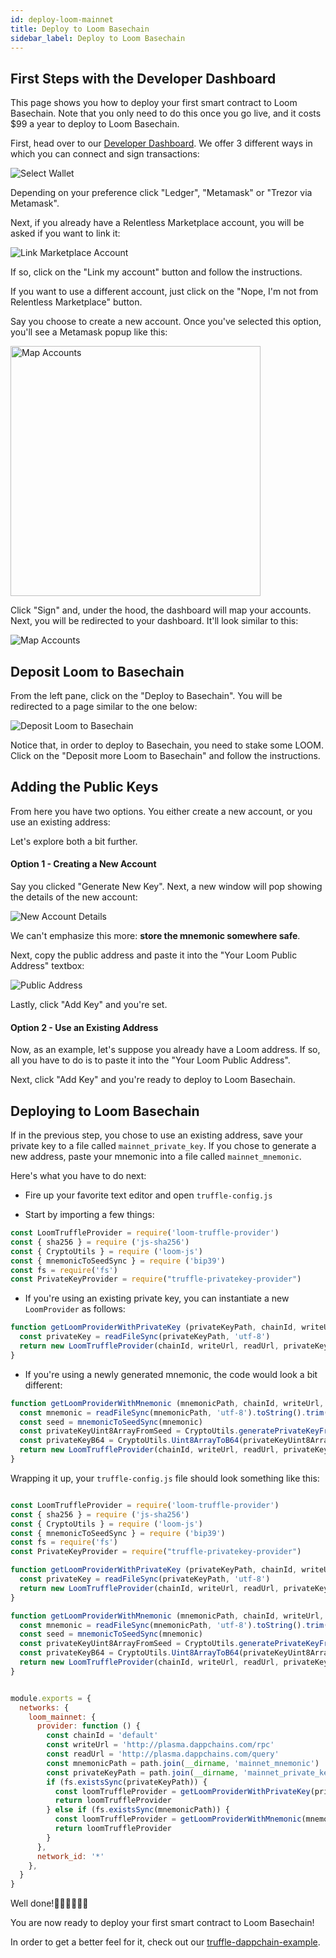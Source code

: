 ```yaml
---
id: deploy-loom-mainnet
title: Deploy to Loom Basechain
sidebar_label: Deploy to Loom Basechain
---
```


## First Steps with the Developer Dashboard

This page shows you how to deploy your first smart contract to Loom Basechain. Note that you only need to do this once you go live, and it costs $99 a year to deploy to Loom Basechain.

First, head over to our [Developer Dashboard](https://dashboard.dappchains.com/login). We offer 3 different ways in which you can connect and sign transactions:

![Select Wallet](/developers/img/deploy-to-loom-select-wallet.png)

Depending on your preference click "Ledger", "Metamask" or "Trezor via Metamask".

Next, if you already have a Relentless Marketplace account, you will be asked if you want to link it:

![Link Marketplace Account](/developers/img/deploy-to-loom-link-marketplace-account.png)

If so, click on the "Link my account" button and follow the instructions.

If you want to use a different account, just click on the "Nope, I'm not from Relentless Marketplace" button.

Say you choose to create a new account. Once you've selected this option, you'll see a Metamask popup like this:

<img src="/developers/img/deploy-to-loom-map-accounts.png" alt="Map Accounts" width="400"/>

Click "Sign" and, under the hood, the dashboard will map your accounts. Next, you will be redirected to your dashboard. It'll look similar to this:

![Map Accounts](/developers/img/deploy-to-loom-dashboard.png)


## Deposit Loom to Basechain

From the left pane, click on the "Deploy to Basechain". You will be redirected to a page similar to the one below:

![Deposit Loom to Basechain](/developers/img/deploy-to-loom-deposit-loom.png)

Notice that, in order to deploy to Basechain, you need to stake some LOOM. Click on the "Deposit more Loom to Basechain" and follow the instructions.

## Adding the Public Keys

From here you have two options. You either create a new account, or you use an existing address:

Let's explore both a bit further.

#### Option 1 - Creating a New Account

Say you clicked "Generate New Key". Next, a new window will pop showing the details of the new account:

![New Account Details](/developers/img/deploy-to-loom-create-new-account.png)

We can't emphasize this more: **store the mnemonic somewhere safe**.

Next, copy the public address and paste it into the "Your Loom Public Address" textbox:

![Public Address](/developers/img/deploy-to-loom-paste-public-address.png)

Lastly, click "Add Key" and you're set.

#### Option 2 - Use an Existing Address

Now, as an example, let's suppose you already have a Loom address. If so, all you have to do is to paste it into the "Your Loom Public Address".

Next, click "Add Key" and you're ready to deploy to Loom Basechain.

## Deploying to Loom Basechain

If in the previous step, you chose to use an existing address, save your private key to a file called `mainnet_private_key`. If you chose to generate a new address, paste your mnemonic into a file called `mainnet_mnemonic`.

Here's what you have to do next:

 - Fire up your favorite text editor and open `truffle-config.js`

 - Start by importing a few things:

```js
const LoomTruffleProvider = require('loom-truffle-provider')
const { sha256 } = require ('js-sha256')
const { CryptoUtils } = require ('loom-js')
const { mnemonicToSeedSync } = require ('bip39')
const fs = require('fs')
const PrivateKeyProvider = require("truffle-privatekey-provider")
```

 - If you're using an existing private key, you can instantiate a new `LoomProvider` as follows:

 ```js
 function getLoomProviderWithPrivateKey (privateKeyPath, chainId, writeUrl, readUrl) {
   const privateKey = readFileSync(privateKeyPath, 'utf-8')
   return new LoomTruffleProvider(chainId, writeUrl, readUrl, privateKey)
 }
 ```

 - If you're using a newly generated mnemonic, the code would look a bit different:

 ```js
 function getLoomProviderWithMnemonic (mnemonicPath, chainId, writeUrl, readUrl) {
   const mnemonic = readFileSync(mnemonicPath, 'utf-8').toString().trim()
   const seed = mnemonicToSeedSync(mnemonic)
   const privateKeyUint8ArrayFromSeed = CryptoUtils.generatePrivateKeyFromSeed(new Uint8Array(sha256.array(seed)))
   const privateKeyB64 = CryptoUtils.Uint8ArrayToB64(privateKeyUint8ArrayFromSeed)
   return new LoomTruffleProvider(chainId, writeUrl, readUrl, privateKeyB64)
 }
 ```

Wrapping it up, your `truffle-config.js` file should look something like this:

```js

const LoomTruffleProvider = require('loom-truffle-provider')
const { sha256 } = require ('js-sha256')
const { CryptoUtils } = require ('loom-js')
const { mnemonicToSeedSync } = require ('bip39')
const fs = require('fs')
const PrivateKeyProvider = require("truffle-privatekey-provider")

function getLoomProviderWithPrivateKey (privateKeyPath, chainId, writeUrl, readUrl) {
  const privateKey = readFileSync(privateKeyPath, 'utf-8')
  return new LoomTruffleProvider(chainId, writeUrl, readUrl, privateKey)
}

function getLoomProviderWithMnemonic (mnemonicPath, chainId, writeUrl, readUrl) {
  const mnemonic = readFileSync(mnemonicPath, 'utf-8').toString().trim()
  const seed = mnemonicToSeedSync(mnemonic)
  const privateKeyUint8ArrayFromSeed = CryptoUtils.generatePrivateKeyFromSeed(new Uint8Array(sha256.array(seed)))
  const privateKeyB64 = CryptoUtils.Uint8ArrayToB64(privateKeyUint8ArrayFromSeed)
  return new LoomTruffleProvider(chainId, writeUrl, readUrl, privateKeyB64)
}


module.exports = {
  networks: {
    loom_mainnet: {
      provider: function () {
        const chainId = 'default'
        const writeUrl = 'http://plasma.dappchains.com/rpc'
        const readUrl = 'http://plasma.dappchains.com/query'
        const mnemonicPath = path.join(__dirname, 'mainnet_mnemonic')
        const privateKeyPath = path.join(__dirname, 'mainnet_private_key')
        if (fs.existsSync(privateKeyPath)) {
          const loomTruffleProvider = getLoomProviderWithPrivateKey(privateKeyPath, chainId, writeUrl, readUrl)
          return loomTruffleProvider
        } else if (fs.existsSync(mnemonicPath)) {
          const loomTruffleProvider = getLoomProviderWithMnemonic(mnemonicPath, chainId, writeUrl, readUrl)
          return loomTruffleProvider
        }
      },
      network_id: '*'
    },
  }
}
```

Well done!👏🏻👏🏻👏🏻

You are now ready to deploy your first smart contract to Loom Basechain!

In order to get a better feel for it, check out our [truffle-dappchain-example](https://github.com/loomnetwork/truffle-dappchain-example).
